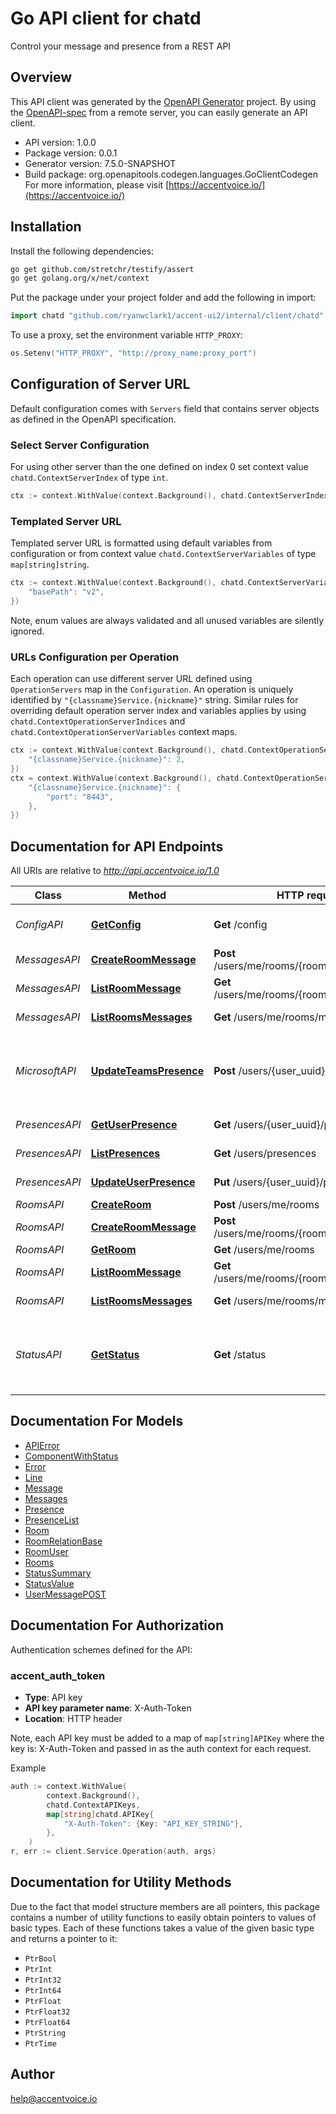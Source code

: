 # Go API client for chatd

Control your message and presence from a REST API

## Overview
This API client was generated by the [OpenAPI Generator](https://openapi-generator.tech) project.  By using the [OpenAPI-spec](https://www.openapis.org/) from a remote server, you can easily generate an API client.

- API version: 1.0.0
- Package version: 0.0.1
- Generator version: 7.5.0-SNAPSHOT
- Build package: org.openapitools.codegen.languages.GoClientCodegen
For more information, please visit [https://accentvoice.io/](https://accentvoice.io/)

## Installation

Install the following dependencies:

```sh
go get github.com/stretchr/testify/assert
go get golang.org/x/net/context
```

Put the package under your project folder and add the following in import:

```go
import chatd "github.com/ryanwclark1/accent-ui2/internal/client/chatd"
```

To use a proxy, set the environment variable `HTTP_PROXY`:

```go
os.Setenv("HTTP_PROXY", "http://proxy_name:proxy_port")
```

## Configuration of Server URL

Default configuration comes with `Servers` field that contains server objects as defined in the OpenAPI specification.

### Select Server Configuration

For using other server than the one defined on index 0 set context value `chatd.ContextServerIndex` of type `int`.

```go
ctx := context.WithValue(context.Background(), chatd.ContextServerIndex, 1)
```

### Templated Server URL

Templated server URL is formatted using default variables from configuration or from context value `chatd.ContextServerVariables` of type `map[string]string`.

```go
ctx := context.WithValue(context.Background(), chatd.ContextServerVariables, map[string]string{
	"basePath": "v2",
})
```

Note, enum values are always validated and all unused variables are silently ignored.

### URLs Configuration per Operation

Each operation can use different server URL defined using `OperationServers` map in the `Configuration`.
An operation is uniquely identified by `"{classname}Service.{nickname}"` string.
Similar rules for overriding default operation server index and variables applies by using `chatd.ContextOperationServerIndices` and `chatd.ContextOperationServerVariables` context maps.

```go
ctx := context.WithValue(context.Background(), chatd.ContextOperationServerIndices, map[string]int{
	"{classname}Service.{nickname}": 2,
})
ctx = context.WithValue(context.Background(), chatd.ContextOperationServerVariables, map[string]map[string]string{
	"{classname}Service.{nickname}": {
		"port": "8443",
	},
})
```

## Documentation for API Endpoints

All URIs are relative to *http://api.accentvoice.io/1.0*

Class | Method | HTTP request | Description
------------ | ------------- | ------------- | -------------
*ConfigAPI* | [**GetConfig**](docs/ConfigAPI.md#getconfig) | **Get** /config | Show the current configuration
*MessagesAPI* | [**CreateRoomMessage**](docs/MessagesAPI.md#createroommessage) | **Post** /users/me/rooms/{room_uuid}/messages | Create room messages
*MessagesAPI* | [**ListRoomMessage**](docs/MessagesAPI.md#listroommessage) | **Get** /users/me/rooms/{room_uuid}/messages | List room messages
*MessagesAPI* | [**ListRoomsMessages**](docs/MessagesAPI.md#listroomsmessages) | **Get** /users/me/rooms/messages | List rooms messages
*MicrosoftAPI* | [**UpdateTeamsPresence**](docs/MicrosoftAPI.md#updateteamspresence) | **Post** /users/{user_uuid}/teams/presence | Receive presence information from Microsoft Teams
*PresencesAPI* | [**GetUserPresence**](docs/PresencesAPI.md#getuserpresence) | **Get** /users/{user_uuid}/presences | Get user presence
*PresencesAPI* | [**ListPresences**](docs/PresencesAPI.md#listpresences) | **Get** /users/presences | List presences
*PresencesAPI* | [**UpdateUserPresence**](docs/PresencesAPI.md#updateuserpresence) | **Put** /users/{user_uuid}/presences | Update user presence
*RoomsAPI* | [**CreateRoom**](docs/RoomsAPI.md#createroom) | **Post** /users/me/rooms | Create room
*RoomsAPI* | [**CreateRoomMessage**](docs/RoomsAPI.md#createroommessage) | **Post** /users/me/rooms/{room_uuid}/messages | Create room messages
*RoomsAPI* | [**GetRoom**](docs/RoomsAPI.md#getroom) | **Get** /users/me/rooms | Get room
*RoomsAPI* | [**ListRoomMessage**](docs/RoomsAPI.md#listroommessage) | **Get** /users/me/rooms/{room_uuid}/messages | List room messages
*RoomsAPI* | [**ListRoomsMessages**](docs/RoomsAPI.md#listroomsmessages) | **Get** /users/me/rooms/messages | List rooms messages
*StatusAPI* | [**GetStatus**](docs/StatusAPI.md#getstatus) | **Get** /status | Print infos about internal status of accent-chatd


## Documentation For Models

 - [APIError](docs/APIError.md)
 - [ComponentWithStatus](docs/ComponentWithStatus.md)
 - [Error](docs/Error.md)
 - [Line](docs/Line.md)
 - [Message](docs/Message.md)
 - [Messages](docs/Messages.md)
 - [Presence](docs/Presence.md)
 - [PresenceList](docs/PresenceList.md)
 - [Room](docs/Room.md)
 - [RoomRelationBase](docs/RoomRelationBase.md)
 - [RoomUser](docs/RoomUser.md)
 - [Rooms](docs/Rooms.md)
 - [StatusSummary](docs/StatusSummary.md)
 - [StatusValue](docs/StatusValue.md)
 - [UserMessagePOST](docs/UserMessagePOST.md)


## Documentation For Authorization


Authentication schemes defined for the API:
### accent_auth_token

- **Type**: API key
- **API key parameter name**: X-Auth-Token
- **Location**: HTTP header

Note, each API key must be added to a map of `map[string]APIKey` where the key is: X-Auth-Token and passed in as the auth context for each request.

Example

```go
auth := context.WithValue(
		context.Background(),
		chatd.ContextAPIKeys,
		map[string]chatd.APIKey{
			"X-Auth-Token": {Key: "API_KEY_STRING"},
		},
	)
r, err := client.Service.Operation(auth, args)
```


## Documentation for Utility Methods

Due to the fact that model structure members are all pointers, this package contains
a number of utility functions to easily obtain pointers to values of basic types.
Each of these functions takes a value of the given basic type and returns a pointer to it:

* `PtrBool`
* `PtrInt`
* `PtrInt32`
* `PtrInt64`
* `PtrFloat`
* `PtrFloat32`
* `PtrFloat64`
* `PtrString`
* `PtrTime`

## Author

help@accentvoice.io

